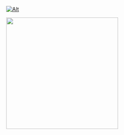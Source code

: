 <!-- [![Alt](https://media.giphy.com/media/G25Z4v9oSxUAHCnIPn/giphy.gif)](https://npkeerthi.github.io/RoseMuse_Player/Rose%20Muse%20Player/) -->
[![Alt](https://media.giphy.com/media/lS0Z4njQCnJdFELmAs/giphy.gif)](https://npkeerthi.github.io/RoseMuse_Player/Rose%20Muse%20Player/)
<!-- [![Alt](https://media.giphy.com/media/kRoIN0J1dssPYJSK7p/giphy.gif)](https://npkeerthi.github.io/RoseMuse_Player/Rose%20Muse%20Player/) -->
<a href="https://npkeerthi.github.io/RoseMuse_Player/Rose%20Muse%20Player/" ><img width=300px; src="https://media.giphy.com/media/lS0Z4njQCnJdFELmAs/giphy.gif"> </a>
<!-- <img src="https://media.giphy.com/media/ybUMHbeVLSUk7SLHsl/giphy.gif"> -->
